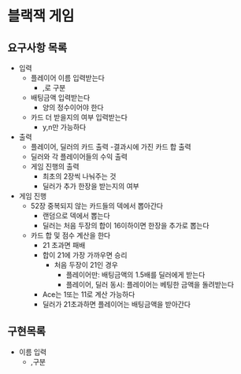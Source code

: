 # 블랙잭 게임
## 요구사항 목록
- 입력
    - 플레이어 이름 입력받는다
        - ,로 구분
    - 배팅금액 입력받는다
        - 양의 정수이어야 한다
    - 카드 더 받을지의 여부 입력받는다
        - y,n만 가능하다
- 출력
    - 플레이어, 딜러의 카드 출력
        -결과시에 가진 카드 합 출력
    - 딜러와 각 플레이어들의 수익 출력
    - 게임 진행의 출력
        - 최초의 2장씩 나눠주는 것
        - 딜러가 추가 한장을 받는지의 여부
- 게임 진행
    - 52장 중복되지 않는 카드들의 덱에서 뽑아간다
        - 랜덤으로 덱에서 뽑는다
        - 딜러는 처음 두장의 합이 16이하이면 한장을 추가로 뽑는다
    - 카드 합 및 점수 계산을 한다
        - 21 초과면 패배
        - 합이 21에 가장 가까우면 승리
            - 처음 두장이 21인 경우
                - 플레이어만: 배팅금액의 1.5배를 딜러에게 받는다
                - 플레이어, 딜러 동시: 플레이어는 베팅한 금액을 돌려받는다
        - Ace는 1또는 11로 계산 가능하다
        - 딜러가 21초과하면 플레이어는 배팅금액을 받아간다
        
## 구현목록
- 이름 입력
    - ,구분